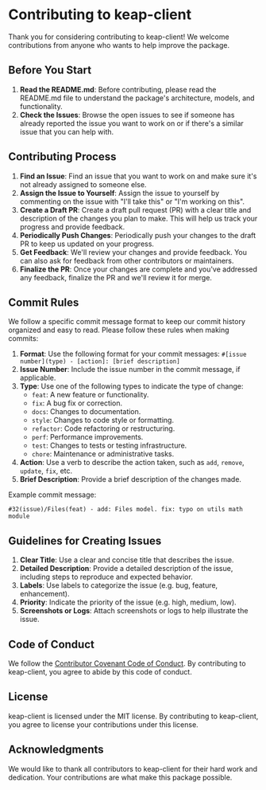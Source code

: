 # Contributing to keap-client

Thank you for considering contributing to keap-client! We welcome contributions from anyone who wants to help improve the package.

**Before You Start**
-------------------

1. **Read the README.md**: Before contributing, please read the README.md file to understand the package's architecture, models, and functionality.
2. **Check the Issues**: Browse the open issues to see if someone has already reported the issue you want to work on or if there's a similar issue that you can help with.

**Contributing Process**
-----------------------

1. **Find an Issue**: Find an issue that you want to work on and make sure it's not already assigned to someone else.
2. **Assign the Issue to Yourself**: Assign the issue to yourself by commenting on the issue with "I'll take this" or "I'm working on this".
3. **Create a Draft PR**: Create a draft pull request (PR) with a clear title and description of the changes you plan to make. This will help us track your progress and provide feedback.
4. **Periodically Push Changes**: Periodically push your changes to the draft PR to keep us updated on your progress.
5. **Get Feedback**: We'll review your changes and provide feedback. You can also ask for feedback from other contributors or maintainers.
6. **Finalize the PR**: Once your changes are complete and you've addressed any feedback, finalize the PR and we'll review it for merge.

**Commit Rules**
----------------

We follow a specific commit message format to keep our commit history organized and easy to read. Please follow these rules when making commits:

1. **Format**: Use the following format for your commit messages: `#[issue number](type) - [action]: [brief description]`
2. **Issue Number**: Include the issue number in the commit message, if applicable.
3. **Type**: Use one of the following types to indicate the type of change:
	* `feat`: A new feature or functionality.
	* `fix`: A bug fix or correction.
	* `docs`: Changes to documentation.
	* `style`: Changes to code style or formatting.
	* `refactor`: Code refactoring or restructuring.
	* `perf`: Performance improvements.
	* `test`: Changes to tests or testing infrastructure.
	* `chore`: Maintenance or administrative tasks.
4. **Action**: Use a verb to describe the action taken, such as `add`, `remove`, `update`, `fix`, etc.
5. **Brief Description**: Provide a brief description of the changes made.

Example commit message:
```
#32(issue)/Files(feat) - add: Files model. fix: typo on utils math module
```
**Guidelines for Creating Issues**
---------------------------------

1. **Clear Title**: Use a clear and concise title that describes the issue.
2. **Detailed Description**: Provide a detailed description of the issue, including steps to reproduce and expected behavior.
3. **Labels**: Use labels to categorize the issue (e.g. bug, feature, enhancement).
4. **Priority**: Indicate the priority of the issue (e.g. high, medium, low).
5. **Screenshots or Logs**: Attach screenshots or logs to help illustrate the issue.

**Code of Conduct**
------------------

We follow the [Contributor Covenant Code of Conduct](https://www.contributor-covenant.org/version/1/4/code-of-conduct). By contributing to keap-client, you agree to abide by this code of conduct.

**License**
----------

keap-client is licensed under the MIT license. By contributing to keap-client, you agree to license your contributions under this license.

**Acknowledgments**
------------------

We would like to thank all contributors to keap-client for their hard work and dedication. Your contributions are what make this package possible.